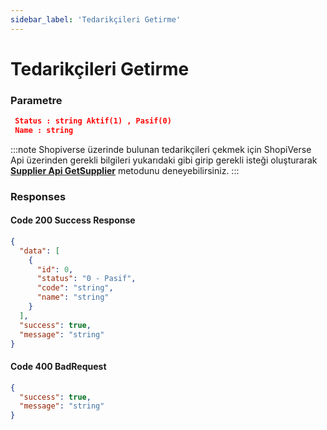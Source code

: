 ```yaml
---
sidebar_label: 'Tedarikçileri Getirme'
---
```


# Tedarikçileri Getirme

### Parametre

```json
 Status : string Aktif(1) , Pasif(0)
 Name : string
```

:::note
Shopiverse üzerinde bulunan tedarikçileri çekmek için ShopiVerse Api üzerinden gerekli bilgileri yukarıdaki gibi girip gerekli isteği oluşturarak **[Supplier Api GetSupplier](https://api.shopiverse.com/swagger/index.html "Supplier Api GetSuppliers")** metodunu deneyebilirsiniz.
:::

### Responses

#### Code 200 Success Response
```json
{
  "data": [
    {
      "id": 0,
      "status": "0 - Pasif",
      "code": "string",
      "name": "string"
    }
  ],
  "success": true,
  "message": "string"
}
```

#### Code 400 BadRequest
```json
{
  "success": true,
  "message": "string"
}
```
